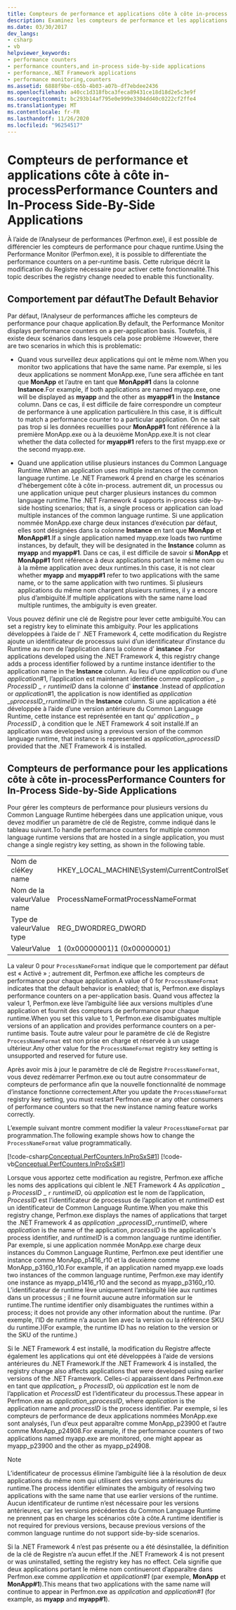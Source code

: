 ```yaml
---
title: Compteurs de performance et applications côte à côte in-process
description: Examinez les compteurs de performance et les applications côte à côte in-process dans .NET. Utilisez Perfmon.exe pour différencier les compteurs de performance pour chaque Runtime.
ms.date: 03/30/2017
dev_langs:
- csharp
- vb
helpviewer_keywords:
- performance counters
- performance counters,and in-process side-by-side applications
- performance,.NET Framework applications
- performance monitoring,counters
ms.assetid: 6888f9be-c65b-4b03-a07b-df7ebdee2436
ms.openlocfilehash: a40cc1d318fbca3feca89431ce18d18d2e5c3e9f
ms.sourcegitcommit: bc293b14af795e0e999e3304dd40c0222cf2ffe4
ms.translationtype: MT
ms.contentlocale: fr-FR
ms.lasthandoff: 11/26/2020
ms.locfileid: "96254517"
---
```

# <a name="performance-counters-and-in-process-side-by-side-applications"></a><span data-ttu-id="0d858-104">Compteurs de performance et applications côte à côte in-process</span><span class="sxs-lookup"><span data-stu-id="0d858-104">Performance Counters and In-Process Side-By-Side Applications</span></span>

<span data-ttu-id="0d858-105">À l’aide de l’Analyseur de performances (Perfmon.exe), il est possible de différencier les compteurs de performance pour chaque runtime.</span><span class="sxs-lookup"><span data-stu-id="0d858-105">Using the Performance Monitor (Perfmon.exe), it is possible to differentiate the performance counters on a per-runtime basis.</span></span> <span data-ttu-id="0d858-106">Cette rubrique décrit la modification du Registre nécessaire pour activer cette fonctionnalité.</span><span class="sxs-lookup"><span data-stu-id="0d858-106">This topic describes the registry change needed to enable this functionality.</span></span>  
  
## <a name="the-default-behavior"></a><span data-ttu-id="0d858-107">Comportement par défaut</span><span class="sxs-lookup"><span data-stu-id="0d858-107">The Default Behavior</span></span>  

 <span data-ttu-id="0d858-108">Par défaut, l’Analyseur de performances affiche les compteurs de performance pour chaque application.</span><span class="sxs-lookup"><span data-stu-id="0d858-108">By default, the Performance Monitor displays performance counters on a per-application basis.</span></span> <span data-ttu-id="0d858-109">Toutefois, il existe deux scénarios dans lesquels cela pose problème :</span><span class="sxs-lookup"><span data-stu-id="0d858-109">However, there are two scenarios in which this is problematic:</span></span>  
  
- <span data-ttu-id="0d858-110">Quand vous surveillez deux applications qui ont le même nom.</span><span class="sxs-lookup"><span data-stu-id="0d858-110">When you monitor two applications that have the same name.</span></span> <span data-ttu-id="0d858-111">Par exemple, si les deux applications se nomment MonApp.exe, l’une sera affichée en tant que **MonApp** et l’autre en tant que **MonApp#1** dans la colonne **Instance**.</span><span class="sxs-lookup"><span data-stu-id="0d858-111">For example, if both applications are named myapp.exe, one will be displayed as **myapp** and the other as **myapp#1** in the **Instance** column.</span></span> <span data-ttu-id="0d858-112">Dans ce cas, il est difficile de faire correspondre un compteur de performance à une application particulière.</span><span class="sxs-lookup"><span data-stu-id="0d858-112">In this case, it is difficult to match a performance counter to a particular application.</span></span> <span data-ttu-id="0d858-113">On ne sait pas trop si les données recueillies pour **MonApp#1** font référence à la première MonApp.exe ou à la deuxième MonApp.exe.</span><span class="sxs-lookup"><span data-stu-id="0d858-113">It is not clear whether the data collected for **myapp#1** refers to the first myapp.exe or the second myapp.exe.</span></span>  
  
- <span data-ttu-id="0d858-114">Quand une application utilise plusieurs instances du Common Language Runtime.</span><span class="sxs-lookup"><span data-stu-id="0d858-114">When an application uses multiple instances of the common language runtime.</span></span> <span data-ttu-id="0d858-115">Le .NET Framework 4 prend en charge les scénarios d’hébergement côte à côte in-process. autrement dit, un processus ou une application unique peut charger plusieurs instances du common language runtime.</span><span class="sxs-lookup"><span data-stu-id="0d858-115">The .NET Framework 4 supports in-process side-by-side hosting scenarios; that is, a single process or application can load multiple instances of the common language runtime.</span></span> <span data-ttu-id="0d858-116">Si une application nommée MonApp.exe charge deux instances d’exécution par défaut, elles sont désignées dans la colonne **Instance** en tant que **MonApp** et **MonApp#1**.</span><span class="sxs-lookup"><span data-stu-id="0d858-116">If a single application named myapp.exe loads two runtime instances, by default, they will be designated in the **Instance** column as **myapp** and **myapp#1**.</span></span> <span data-ttu-id="0d858-117">Dans ce cas, il est difficile de savoir si **MonApp** et **MonApp#1** font référence à deux applications portant le même nom ou à la même application avec deux runtimes.</span><span class="sxs-lookup"><span data-stu-id="0d858-117">In this case, it is not clear whether **myapp** and **myapp#1** refer to two applications with the same name, or to the same application with two runtimes.</span></span> <span data-ttu-id="0d858-118">Si plusieurs applications du même nom chargent plusieurs runtimes, il y a encore plus d’ambiguïté.</span><span class="sxs-lookup"><span data-stu-id="0d858-118">If multiple applications with the same name load multiple runtimes, the ambiguity is even greater.</span></span>  
  
 <span data-ttu-id="0d858-119">Vous pouvez définir une clé de Registre pour lever cette ambiguïté.</span><span class="sxs-lookup"><span data-stu-id="0d858-119">You can set a registry key to eliminate this ambiguity.</span></span> <span data-ttu-id="0d858-120">Pour les applications développées à l’aide de l' .NET Framework 4, cette modification du Registre ajoute un identificateur de processus suivi d’un identificateur d’instance du Runtime au nom de l’application dans la colonne d' **instance** .</span><span class="sxs-lookup"><span data-stu-id="0d858-120">For applications developed using the .NET Framework 4, this registry change adds a process identifier followed by a runtime instance identifier to the application name in the **Instance** column.</span></span> <span data-ttu-id="0d858-121">Au lieu d’une *application* ou d’une *application*#1, l’application est maintenant identifiée comme *application* _ `p` *ProcessID* \_ `r` *runtimeID* dans la colonne d' **instance** .</span><span class="sxs-lookup"><span data-stu-id="0d858-121">Instead of *application* or *application*#1, the application is now identified as *application* _`p`*processID*\_`r`*runtimeID* in the **Instance** column.</span></span> <span data-ttu-id="0d858-122">Si une application a été développée à l’aide d’une version antérieure du Common Language Runtime, cette instance est représentée en tant qu' *application \_* `p` *ProcessID* , à condition que le .NET Framework 4 soit installé.</span><span class="sxs-lookup"><span data-stu-id="0d858-122">If an application was developed using a previous version of the common language runtime, that instance is represented as *application\_*`p`*processID* provided that the .NET Framework 4 is installed.</span></span>  
  
## <a name="performance-counters-for-in-process-side-by-side-applications"></a><span data-ttu-id="0d858-123">Compteurs de performance pour les applications côte à côte in-process</span><span class="sxs-lookup"><span data-stu-id="0d858-123">Performance Counters for In-Process Side-by-Side Applications</span></span>  

 <span data-ttu-id="0d858-124">Pour gérer les compteurs de performance pour plusieurs versions du Common Language Runtime hébergées dans une application unique, vous devez modifier un paramètre de clé de Registre, comme indiqué dans le tableau suivant.</span><span class="sxs-lookup"><span data-stu-id="0d858-124">To handle performance counters for multiple common language runtime versions that are hosted in a single application, you must change a single registry key setting, as shown in the following table.</span></span>  
  
|||  
|-|-|  
|<span data-ttu-id="0d858-125">Nom de clé</span><span class="sxs-lookup"><span data-stu-id="0d858-125">Key name</span></span>|<span data-ttu-id="0d858-126">HKEY_LOCAL_MACHINE\System\CurrentControlSet\Services\\.NETFramework\Performance</span><span class="sxs-lookup"><span data-stu-id="0d858-126">HKEY_LOCAL_MACHINE\System\CurrentControlSet\Services\\.NETFramework\Performance</span></span>|  
|<span data-ttu-id="0d858-127">Nom de la valeur</span><span class="sxs-lookup"><span data-stu-id="0d858-127">Value name</span></span>|<span data-ttu-id="0d858-128">ProcessNameFormat</span><span class="sxs-lookup"><span data-stu-id="0d858-128">ProcessNameFormat</span></span>|  
|<span data-ttu-id="0d858-129">Type de valeur</span><span class="sxs-lookup"><span data-stu-id="0d858-129">Value type</span></span>|<span data-ttu-id="0d858-130">REG_DWORD</span><span class="sxs-lookup"><span data-stu-id="0d858-130">REG_DWORD</span></span>|  
|<span data-ttu-id="0d858-131">Valeur</span><span class="sxs-lookup"><span data-stu-id="0d858-131">Value</span></span>|<span data-ttu-id="0d858-132">1 (0x00000001)</span><span class="sxs-lookup"><span data-stu-id="0d858-132">1 (0x00000001)</span></span>|  
  
 <span data-ttu-id="0d858-133">La valeur 0 pour `ProcessNameFormat` indique que le comportement par défaut est « Activé » ; autrement dit, Perfmon.exe affiche les compteurs de performance pour chaque application.</span><span class="sxs-lookup"><span data-stu-id="0d858-133">A value of 0 for `ProcessNameFormat` indicates that the default behavior is enabled; that is, Perfmon.exe displays performance counters on a per-application basis.</span></span> <span data-ttu-id="0d858-134">Quand vous affectez la valeur 1, Perfmon.exe lève l’ambiguïté liée aux versions multiples d’une application et fournit des compteurs de performance pour chaque runtime.</span><span class="sxs-lookup"><span data-stu-id="0d858-134">When you set this value to 1, Perfmon.exe disambiguates multiple versions of an application and provides performance counters on a per-runtime basis.</span></span> <span data-ttu-id="0d858-135">Toute autre valeur pour le paramètre de clé de Registre `ProcessNameFormat` est non prise en charge et réservée à un usage ultérieur.</span><span class="sxs-lookup"><span data-stu-id="0d858-135">Any other value for the `ProcessNameFormat` registry key setting is unsupported and reserved for future use.</span></span>  
  
 <span data-ttu-id="0d858-136">Après avoir mis à jour le paramètre de clé de Registre `ProcessNameFormat`, vous devez redémarrer Perfmon.exe ou tout autre consommateur de compteurs de performance afin que la nouvelle fonctionnalité de nommage d’instance fonctionne correctement.</span><span class="sxs-lookup"><span data-stu-id="0d858-136">After you update the `ProcessNameFormat` registry key setting, you must restart Perfmon.exe or any other consumers of performance counters so that the new instance naming feature works correctly.</span></span>  
  
 <span data-ttu-id="0d858-137">L’exemple suivant montre comment modifier la valeur `ProcessNameFormat` par programmation.</span><span class="sxs-lookup"><span data-stu-id="0d858-137">The following example shows how to change the `ProcessNameFormat` value programmatically.</span></span>  
  
 [!code-csharp[Conceptual.PerfCounters.InProSxS#1](../../../samples/snippets/csharp/VS_Snippets_CLR/conceptual.perfcounters.inprosxs/cs/regsetting1.cs#1)]
 [!code-vb[Conceptual.PerfCounters.InProSxS#1](../../../samples/snippets/visualbasic/VS_Snippets_CLR/conceptual.perfcounters.inprosxs/vb/regsetting1.vb#1)]  
  
 <span data-ttu-id="0d858-138">Lorsque vous apportez cette modification au registre, Perfmon.exe affiche les noms des applications qui ciblent le .NET Framework 4 As *application* _ `p` *ProcessID* \_ `r` *runtimeID*, où *application* est le nom de l’application, *ProcessID* est l’identificateur de processus de l’application et *runtimeID* est un identificateur de Common Language Runtime.</span><span class="sxs-lookup"><span data-stu-id="0d858-138">When you make this registry change, Perfmon.exe displays the names of applications that target the .NET Framework 4 as *application* _`p`*processID*\_`r`*runtimeID*, where *application* is the name of the application, *processID* is the application's process identifier, and *runtimeID* is a common language runtime identifier.</span></span> <span data-ttu-id="0d858-139">Par exemple, si une application nommée MonApp.exe charge deux instances du Common Language Runtime, Perfmon.exe peut identifier une instance comme MonApp_p1416_r10 et la deuxième comme MonApp_p3160_r10.</span><span class="sxs-lookup"><span data-stu-id="0d858-139">For example, if an application named myapp.exe loads two instances of the common language runtime, Perfmon.exe may identify one instance as myapp_p1416_r10 and the second as myapp_p3160_r10.</span></span> <span data-ttu-id="0d858-140">L’identificateur de runtime lève uniquement l’ambiguïté liée aux runtimes dans un processus ; il ne fournit aucune autre information sur le runtime.</span><span class="sxs-lookup"><span data-stu-id="0d858-140">The runtime identifier only disambiguates the runtimes within a process; it does not provide any other information about the runtime.</span></span> <span data-ttu-id="0d858-141">(Par exemple, l’ID de runtime n’a aucun lien avec la version ou la référence SKU du runtime.)</span><span class="sxs-lookup"><span data-stu-id="0d858-141">(For example, the runtime ID has no relation to the version or the SKU of the runtime.)</span></span>  
  
 <span data-ttu-id="0d858-142">Si le .NET Framework 4 est installé, la modification du Registre affecte également les applications qui ont été développées à l’aide de versions antérieures du .NET Framework.</span><span class="sxs-lookup"><span data-stu-id="0d858-142">If the .NET Framework 4 is installed, the registry change also affects applications that were developed using earlier versions of the .NET Framework.</span></span> <span data-ttu-id="0d858-143">Celles-ci apparaissent dans Perfmon.exe en tant que *application_* `p` *ProcessID*, où *application* est le nom de l’application et *ProcessID* est l’identificateur du processus.</span><span class="sxs-lookup"><span data-stu-id="0d858-143">These appear in Perfmon.exe as *application_*`p`*processID*, where *application* is the application name and *processID* is the process identifier.</span></span> <span data-ttu-id="0d858-144">Par exemple, si les compteurs de performance de deux applications nommées MonApp.exe sont analysés, l’un d’eux peut apparaître comme MonApp_p23900 et l’autre comme MonApp_p24908.</span><span class="sxs-lookup"><span data-stu-id="0d858-144">For example, if the performance counters of two applications named myapp.exe are monitored, one might appear as myapp_p23900 and the other as myapp_p24908.</span></span>  
  
> [!NOTE]
> <span data-ttu-id="0d858-145">L’identificateur de processus élimine l’ambiguïté liée à la résolution de deux applications du même nom qui utilisent des versions antérieures du runtime.</span><span class="sxs-lookup"><span data-stu-id="0d858-145">The process identifier eliminates the ambiguity of resolving two applications with the same name that use earlier versions of the runtime.</span></span> <span data-ttu-id="0d858-146">Aucun identificateur de runtime n’est nécessaire pour les versions antérieures, car les versions précédentes du Common Language Runtime ne prennent pas en charge les scénarios côte à côte.</span><span class="sxs-lookup"><span data-stu-id="0d858-146">A runtime identifier is not required for previous versions, because previous versions of the common language runtime do not support side-by-side scenarios.</span></span>  
  
 <span data-ttu-id="0d858-147">Si la .NET Framework 4 n’est pas présente ou a été désinstallée, la définition de la clé de Registre n’a aucun effet.</span><span class="sxs-lookup"><span data-stu-id="0d858-147">If the .NET Framework 4 is not present or was uninstalled, setting the registry key has no effect.</span></span> <span data-ttu-id="0d858-148">Cela signifie que deux applications portant le même nom continueront d’apparaître dans Perfmon.exe comme *application* et *application#1* (par exemple, **MonApp** et **MonApp#1**).</span><span class="sxs-lookup"><span data-stu-id="0d858-148">This means that two applications with the same name will continue to appear in Perfmon.exe as *application* and *application#1* (for example, as **myapp** and **myapp#1**).</span></span>
